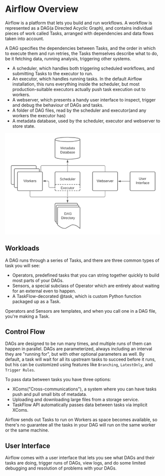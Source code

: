 # Airflow Overview

Airflow is a platform that lets you build and run workflows. A workflow is
represented as a DAG(a Directed Acyclic Graph), and contains individual pieces
of work called Tasks, arranged with dependencies and data flows taken into
account.

A DAG specifies the dependencies between Tasks, and the order in which to
execute them and run retries, the Tasks themselves describe what to do, be it
fetching data, running analysis, triggering other systems.

* A scheduler, which handles both triggering scheduled workflows, and submitting
  Tasks to the executor to run.
* An executor, which handles running tasks. In the default Airflow installation,
  this runs everything inside the scheduler, but most production-suitable
  executors actually push task execution out to workers.
* A webserver, which presents a handy user interface to inspect, trigger and
  debug the behaviour of DAGs and tasks.
* A folder of DAG files, read by the scheduler and executor(and any workers the
  executor has)
* A metadata database, used by the scheduler, executor and webserver to store
  state.

![Airflow Architecture](./images/airflow_architecure.png)

## Workloads

A DAG runs through a series of Tasks, and there are three common types of task
you  will see:

* Operators, predefined tasks that you can string together quickly to build most
  parts of your DAGs.
* Sensors, a special subclass of Operator which are entirely about waiting for
  an external even to happen.
* A TaskFlow-decorated @task, which is custom Python function packaged up as a
  Task.

Operators and Sensors are templates, and when you call one in a DAG file, you're
making a Task.

## Control Flow

DAGs are designed to be run many times, and multiple runs of them can happen in
parallel. DAGs are parameterized, always including an interval they are
"running for", but with other optional parameters as well. By default, a task
will wait for all its upstream tasks to succeed before it runs, but his can be
customized using features like `Branching`, `LatestOnly`, and `Trigger Rules`.

To pass data between tasks you have three options:

* XComs("Cross-communications"), a system where you can have tasks push and pull
  small bits of metadata.
* Uploading and downloading large files from a storage service.
* TaskFlow API automatically passes data between tasks via implicit XComs.

Airflow sends out Tasks to run on Workers as space becomes available, so there's
no guarantee all the tasks in your DAG will run on the same worker or the same
machine.

## User Interface

Airflow comes with a user interface that lets you see what DAGs and their tasks
are doing, trigger runs of DAGs, view logs, and do some limited debugging and
resolution of problems with your DAGs.
